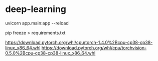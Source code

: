 # deep-learning

uvicorn app.main:app --reload

pip freeze > requirements.txt

https://download.pytorch.org/whl/cpu/torch-1.4.0%2Bcpu-cp38-cp38-linux_x86_64.whl
https://download.pytorch.org/whl/cpu/torchvision-0.5.0%2Bcpu-cp38-cp38-linux_x86_64.whl
